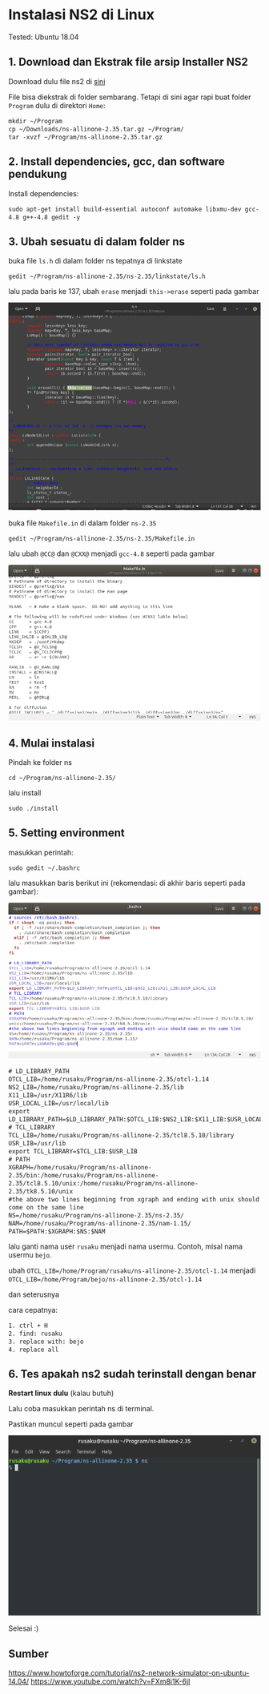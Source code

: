 # Instalasi NS2 di Linux

Tested: Ubuntu 18.04

## 1. Download dan Ekstrak file arsip Installer NS2
Download dulu file ns2 di [sini](http://sourceforge.net/projects/nsnam/files/latest/download)

File bisa diekstrak di folder sembarang. Tetapi di sini agar rapi buat folder `Program` dulu di direktori `Home`:
	
	mkdir ~/Program
	cp ~/Downloads/ns-allinone-2.35.tar.gz ~/Program/	
	tar -xvzf ~/Program/ns-allinone-2.35.tar.gz

## 2. Install dependencies, gcc, dan software pendukung
Install dependencies:
	
	sudo apt-get install build-essential autoconf automake libxmu-dev gcc-4.8 g++-4.8 gedit -y


## 3. Ubah sesuatu di dalam folder ns
buka file `ls.h` di dalam folder ns tepatnya di linkstate

	gedit ~/Program/ns-allinone-2.35/ns-2.35/linkstate/ls.h
lalu pada baris ke 137, ubah `erase` menjadi `this->erase` seperti pada gambar

![](img/ls.h.png)

buka file `Makefile.in` di dalam folder `ns-2.35`

	gedit ~/Program/ns-allinone-2.35/ns-2.35/Makefile.in
lalu ubah `@CC@` dan `@CXX@` menjadi `gcc-4.8` seperti pada gambar

![](img/Makefile.in.png)


## 4. Mulai instalasi
Pindah ke folder ns

	cd ~/Program/ns-allinone-2.35/
lalu install

	sudo ./install

## 5. Setting environment
masukkan perintah:

	sudo gedit ~/.bashrc
lalu masukkan baris berikut ini (rekomendasi: di akhir baris seperti pada gambar):

![](img/bashrc.png)

	# LD_LIBRARY_PATH
	OTCL_LIB=/home/rusaku/Program/ns-allinone-2.35/otcl-1.14
	NS2_LIB=/home/rusaku/Program/ns-allinone-2.35/lib
	X11_LIB=/usr/X11R6/lib
	USR_LOCAL_LIB=/usr/local/lib
	export LD_LIBRARY_PATH=$LD_LIBRARY_PATH:$OTCL_LIB:$NS2_LIB:$X11_LIB:$USR_LOCAL_LIB
	# TCL_LIBRARY
	TCL_LIB=/home/rusaku/Program/ns-allinone-2.35/tcl8.5.10/library
	USR_LIB=/usr/lib
	export TCL_LIBRARY=$TCL_LIB:$USR_LIB
	# PATH
	XGRAPH=/home/rusaku/Program/ns-allinone-2.35/bin:/home/rusaku/Program/ns-allinone-2.35/tcl8.5.10/unix:/home/rusaku/Program/ns-allinone-2.35/tk8.5.10/unix
	#the above two lines beginning from xgraph and ending with unix should come on the same line
	NS=/home/rusaku/Program/ns-allinone-2.35/ns-2.35/ 
	NAM=/home/rusaku/Program/ns-allinone-2.35/nam-1.15/ 
	PATH=$PATH:$XGRAPH:$NS:$NAM

lalu ganti nama user `rusaku` menjadi nama usermu. Contoh, misal nama usermu `bejo`.

ubah `OTCL_LIB=/home/Program/rusaku/ns-allinone-2.35/otcl-1.14` menjadi `OTCL_LIB=/home/Program/bejo/ns-allinone-2.35/otcl-1.14`

dan seterusnya

cara cepatnya:

	1. ctrl + H
	2. find: rusaku
	3. replace with: bejo
	4. replace all

## 6. Tes apakah ns2 sudah terinstall dengan benar

**Restart linux dulu** (kalau butuh)

Lalu coba masukkan perintah ns di terminal.

Pastikan muncul seperti pada gambar

![](img/ns-test.png)

Selesai :)

## Sumber
https://www.howtoforge.com/tutorial/ns2-network-simulator-on-ubuntu-14.04/
https://www.youtube.com/watch?v=FXm8i1K-6jI